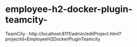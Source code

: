 # employee-h2-docker-plugin-teamcity-

TeamCity : http://localhost:8111/admin/editProject.html?projectId=EmployeeH2DockerPluginTeamcity
